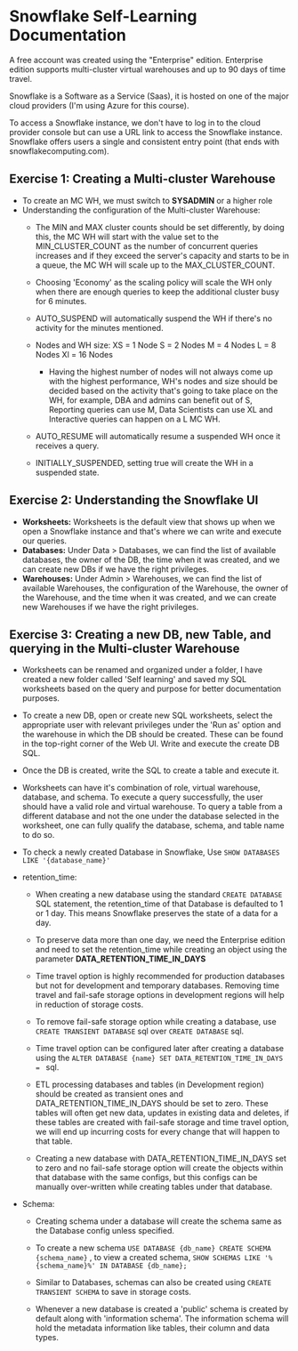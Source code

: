 # Snowflake Self-Learning Documentation

A free account was created using the "Enterprise" edition.
Enterprise edition supports multi-cluster virtual warehouses and up to 90 days of time travel.

Snowflake is a Software as a Service (Saas), it is hosted on one of the major cloud providers (I'm using Azure for this course).

To access a Snowflake instance, we don't have to log in to the cloud provider console but can use a URL link to access the Snowflake instance. Snowflake offers users a single and consistent entry point (that ends with snowflakecomputing.com).

## Exercise 1: Creating a Multi-cluster Warehouse

- To create an MC WH, we must switch to **SYSADMIN** or a higher role
- Understanding the configuration of the Multi-cluster Warehouse:
	- The MIN and MAX cluster counts should be set differently, by doing this, the MC WH will start with the value set to the MIN_CLUSTER_COUNT as the number of concurrent queries increases and if they exceed the server's capacity and starts to be in a queue, the MC WH will scale up to the MAX_CLUSTER_COUNT.
	- Choosing 'Economy' as the scaling policy will scale the WH only when there are enough queries to keep the additional cluster busy for 6 minutes.
	- AUTO_SUSPEND will automatically suspend the WH if there's no activity for the minutes mentioned.
	- Nodes and WH size:
		XS 	= 1 Node
		S 	= 2 Nodes
		M	= 4 Nodes
		L	= 8 Nodes
		Xl	= 16 Nodes
	
		- Having the highest number of nodes will not always come up with the highest performance, WH's nodes and size should be decided based on the activity that's going to take place on the WH, for example, DBA and admins can benefit out of S, Reporting queries can use M, Data Scientists can use XL and Interactive queries can happen on a L MC WH.
	- AUTO_RESUME will automatically resume a suspended WH once it receives a query.
	- INITIALLY_SUSPENDED, setting true will create the WH in a suspended state.
	
## Exercise 2: Understanding the Snowflake UI

- **Worksheets:** Worksheets is the default view that shows up when we open a Snowflake instance and that's where we can write and execute our queries.
- **Databases:** Under Data > Databases, we can find the list of available databases, the owner of the DB, the time when it was created, and we can create new DBs if we have the right privileges.
- **Warehouses:** Under Admin > Warehouses, we can find the list of available Warehouses, the configuration of the Warehouse, the owner of the Warehouse, and the time when it was created, and we can create new Warehouses if we have the right privileges.

## Exercise 3: Creating a new DB, new Table, and querying in the Multi-cluster Warehouse

- Worksheets can be renamed and organized under a folder, I have created a new folder called 'Self learning' and saved my SQL worksheets based on the query and purpose for better documentation purposes.

- To create a new DB, open or create new SQL worksheets, select the appropriate user with relevant privileges under the 'Run as' option and the warehouse in which the DB should be created. These can be found in the top-right corner of the Web UI. Write and execute the create DB SQL.

- Once the DB is created, write the SQL to create a table and execute it.

- Worksheets can have it's combination of role, virtual warehouse, database, and schema. To execute a query successfully, the user should have a valid role and virtual warehouse. To query a table from a different database and not the one under the database selected in the worksheet, one can fully qualify the database, schema, and table name to do so.

- To check a newly created Database in Snowflake, Use `SHOW DATABASES LIKE '{database_name}' `

- retention_time:
	- When creating a new database using the standard `CREATE DATABASE ` SQL statement, the retention_time of that Database is defaulted to 1 or 1 day. This means Snowflake preserves the state of a data for a day.
	
	- To preserve data more than one day, we need the Enterprise edition and need to set the retention_time while creating an object using the parameter **DATA_RETENTION_TIME_IN_DAYS**
	
	- Time travel option is highly recommended for production databases but not for development and temporary databases. Removing time travel and fail-safe storage options in development regions will help in reduction of storage costs.
	
	- To remove fail-safe storage option while creating a database, use `CREATE TRANSIENT DATABASE` sql over `CREATE DATABASE` sql.
	
	- Time travel option can be configured later after creating a database using the `ALTER DATABASE {name} SET DATA_RETENTION_TIME_IN_DAYS = ` sql.
	
	- ETL processing databases and tables (in Development region) should be created as transient ones and DATA_RETENTION_TIME_IN_DAYS should be set to zero. These tables will often get new data, updates in existing data and deletes, if these tables are created with fail-safe storage and time travel option, we will end up incurring costs for every change that will happen to that table.
	
	- Creating a new database with DATA_RETENTION_TIME_IN_DAYS set to zero and no fail-safe storage option will create the objects within that database with the same configs, but this configs can be manually over-written while creating tables under that database.
	
- Schema:
	- Creating schema under a database will create the schema same as the Database config unless specified.
	
	- To create a new schema `USE DATABASE {db_name} CREATE SCHEMA {schema_name}` , to view a created schema, `SHOW SCHEMAS LIKE '%{schema_name}%' IN DATABASE {db_name};`
	
	- Similar to Databases, schemas can also be created using `CREATE TRANSIENT SCHEMA` to save in storage costs.
	
	- Whenever a new database is created a 'public' schema is created by default along with 'information schema'. The information schema will hold the metadata information like tables, their column and data types.
	
	